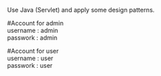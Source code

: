 Use Java (Servlet) and apply some design patterns.  

#Account for admin  
username : admin  
passwork : admin  
  
#Account for user  
username : user  
passwork : user
